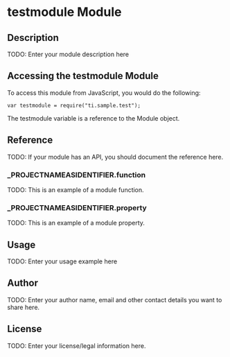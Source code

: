 # testmodule Module

## Description

TODO: Enter your module description here

## Accessing the testmodule Module

To access this module from JavaScript, you would do the following:

	var testmodule = require("ti.sample.test");

The testmodule variable is a reference to the Module object.	

## Reference

TODO: If your module has an API, you should document
the reference here.

### ___PROJECTNAMEASIDENTIFIER__.function

TODO: This is an example of a module function.

### ___PROJECTNAMEASIDENTIFIER__.property

TODO: This is an example of a module property.

## Usage

TODO: Enter your usage example here

## Author

TODO: Enter your author name, email and other contact
details you want to share here. 

## License

TODO: Enter your license/legal information here.
